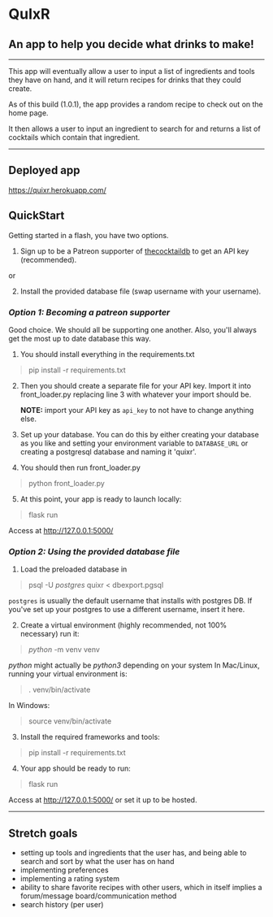 # QuIxR

## An app to help you decide what drinks to make!

---

This app will eventually allow a user to input a list of ingredients and tools they have on hand, and it will return recipes for drinks that they could create.

As of this build (1.0.1), the app provides a random recipe to check out on the home page.

It then allows a user to input an ingredient to search for and returns a list of cocktails which contain that ingredient.

---

## Deployed app

https://quixr.herokuapp.com/

## QuickStart
Getting started in a flash, you have two options.
1. Sign up to be a Patreon supporter of [thecocktaildb](https://www.thecocktaildb.com/) to get an API key (recommended).

or 

2. Install the provided database file (swap username with your username).

### *Option 1: Becoming a patreon supporter*

Good choice. We should all be supporting one another. Also, you'll always get the most up
to date database this way.

1. You should install everything in the requirements.txt

> pip install -r requirements.txt

2. Then you should create a separate file for your API key. Import it into front_loader.py replacing line 3 with whatever your import should be. 

    **NOTE:** import your API key as `api_key` to not have to change anything else.

3. Set up your database. You can do this by either creating your database as you like and setting your environment variable to `DATABASE_URL` or creating a postgresql
database and naming it 'quixr'.

4. You should then run front_loader.py

> python front_loader.py

5. At this point, your app is ready to launch locally:

> flask run 

Access at http://127.0.0.1:5000/

### *Option 2: Using the provided database file*
1. Load the preloaded database in

 > psql -U *postgres* quixr < dbexport.pgsql 

`postgres` is usually the default username that installs with postgres DB. If you've set up your postgres to use a different username, insert it here.

2. Create a virtual environment (highly recommended, not 100% necessary) run it:

 > *python* -m venv venv  

*python* might actually be *python3* depending on your system
 In Mac/Linux, running your virtual environment is:
 
 > . venv/bin/activate
 
 In Windows:
 
 > source venv/bin/activate
 
3. Install the required frameworks and tools:

 > pip install -r requirements.txt

4. Your app should be ready to run:

 > flask run

Access at http://127.0.0.1:5000/ or set it up to be hosted.

---

## Stretch goals
- setting up tools and ingredients that the user has, and being able to search and sort by what the user has on hand
- implementing preferences
- implementing a rating system
- ability to share favorite recipes with other users, which in itself implies a forum/message board/communication method
- search history (per user)